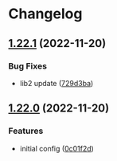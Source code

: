 # Changelog

## [1.22.1](https://github.com/janella/gh-actions-test/compare/lib-2-v1.22.0...lib-2-v1.22.1) (2022-11-20)


### Bug Fixes

* lib2 update ([729d3ba](https://github.com/janella/gh-actions-test/commit/729d3ba233e4a4cb9e829f13691a24880b4a96a1))

## [1.22.0](https://github.com/janella/gh-actions-test/compare/lib-2-v1.21.0...lib-2-v1.22.0) (2022-11-20)


### Features

* initial config ([0c01f2d](https://github.com/janella/gh-actions-test/commit/0c01f2d9f85c11edd3d882aca3a5fb827aa7bcf5))
